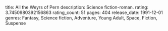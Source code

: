 title: All the Weyrs of Pern
description: Science fiction-roman.
rating: 3.7450980392156863
rating_count: 51
pages: 404
release_date: 1991-12-01
genres: Fantasy, Science fiction, Adventure, Young Adult, Space, Fiction, Suspense